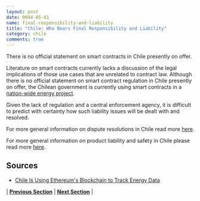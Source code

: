 ```yaml
---
layout: post
date: 0044-05-01
name: final-responsibility-and-liability
title: "Chile: Who Bears Final Responsibility and Liability"
category: chile
comments: true
---
```


There is no official statement on smart contracts in Chile presently on offer.
 
Literature on smart contracts currently lacks a discussion of the legal implications of those use cases that are unrelated to contract law. Although there is no official statement on smart contract regulation in Chile presently on offer, the Chilean government is currently using smart contracts in a [nation-wide energy project](https://www.coindesk.com/chile-to-use-ethereums-blockchain-to-track-energy-data/).
 
Given the lack of regulation and a central enforcement agency, it is difficult to predict with certainty how such liability issues will be dealt with and resolved. 
 
For more general information on dispute resolutions in Chile read more [here](https://www.oecd.org/tax/dispute/Chile-Dispute-Resolution-Profile.pdf).
 
For more general information on product liability and safety in Chile please read more [here](https://uk.practicallaw.thomsonreuters.com/w-013-1916?transitionType=Default&contextData=(sc.Default)&firstPage=true&comp=pluk&bhcp=1). 
 
## Sources
- [Chile Is Using Ethereum's Blockchain to Track Energy Data](https://www.coindesk.com/chile-to-use-ethereums-blockchain-to-track-energy-data/)




| **[Previous Section]( https://neo-project.github.io/global-blockchain-compliance-hub//chile/chile-privacy-and-data-protection.html)** | **[Next Section]( https://neo-project.github.io/global-blockchain-compliance-hub//chile/chile-smart-contracts.html)** |
